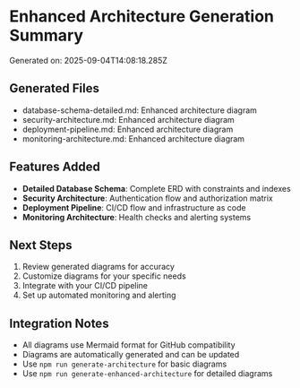 # Enhanced Architecture Generation Summary

Generated on: 2025-09-04T14:08:18.285Z

## Generated Files
- database-schema-detailed.md: Enhanced architecture diagram
- security-architecture.md: Enhanced architecture diagram
- deployment-pipeline.md: Enhanced architecture diagram
- monitoring-architecture.md: Enhanced architecture diagram

## Features Added
- **Detailed Database Schema**: Complete ERD with constraints and indexes
- **Security Architecture**: Authentication flow and authorization matrix
- **Deployment Pipeline**: CI/CD flow and infrastructure as code
- **Monitoring Architecture**: Health checks and alerting systems

## Next Steps
1. Review generated diagrams for accuracy
2. Customize diagrams for your specific needs
3. Integrate with your CI/CD pipeline
4. Set up automated monitoring and alerting

## Integration Notes
- All diagrams use Mermaid format for GitHub compatibility
- Diagrams are automatically generated and can be updated
- Use `npm run generate-architecture` for basic diagrams
- Use `npm run generate-enhanced-architecture` for detailed diagrams
